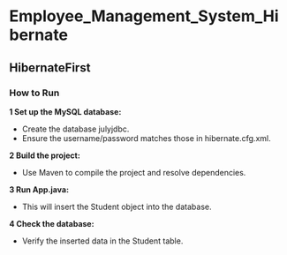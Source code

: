 # Employee_Management_System_Hibernate
## HibernateFirst
### How to Run
**1 Set up the MySQL database:**
- Create the database julyjdbc.
- Ensure the username/password matches those in hibernate.cfg.xml.
  
**2 Build the project:**
- Use Maven to compile the project and resolve dependencies.
  
**3 Run App.java:**
- This will insert the Student object into the database.
  
**4 Check the database:**
- Verify the inserted data in the Student table.
<img src=" ">

